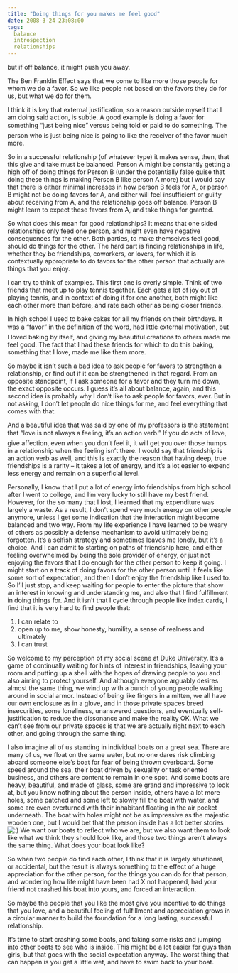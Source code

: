 ```yaml
---
title: "Doing things for you makes me feel good"
date: 2008-3-24 23:08:00
tags:
  balance
  introspection
  relationships
---
```



but if off balance, it might push you away.

The Ben Franklin Effect says that we come to like more those people for whom we do a favor. So we like people not based on the favors they do for us, but what we do for them.

I think it is key that external justification, so a reason outside myself that I am doing said action, is subtle. A good example is doing a favor for something “just being nice” versus being told or paid to do something. The person who is just being nice is going to like the receiver of the favor much more.

So in a successful relationship (of whatever type) it makes sense, then, that this give and take must be balanced. Person A might be constantly getting a high off of doing things for Person B (under the potentially false guise that doing these things is making Person B like person A more) but I would say that there is either minimal increases in how person B feels for A, or person B might not be doing favors for A, and either will feel insufficient or guilty about receiving from A, and the relationship goes off balance. Person B might learn to expect these favors from A, and take things for granted.

So what does this mean for good relationships? It means that one sided relationships only feed one person, and might even have negative consequences for the other. Both parties, to make themselves feel good, should do things for the other. The hard part is finding relationships in life, whether they be friendships, coworkers, or lovers, for which it is contextually appropriate to do favors for the other person that actually are things that you enjoy.

I can try to think of examples. This first one is overly simple. Think of two friends that meet up to play tennis together. Each gets a lot of joy out of playing tennis, and in context of doing it for one another, both might like each other more than before, and rate each other as being closer friends.

In high school I used to bake cakes for all my friends on their birthdays. It was a “favor” in the definition of the word, had little external motivation, but I loved baking by itself, and giving my beautiful creations to others made me feel good. The fact that I had these friends for which to do this baking, something that I love, made me like them more.

So maybe it isn’t such a bad idea to ask people for favors to strengthen a relationship, or find out if it can be strengthened in that regard. From an opposite standpoint, if I ask someone for a favor and they turn me down, the exact opposite occurs. I guess it’s all about balance, again, and this second idea is probably why I don’t like to ask people for favors, ever. But in not asking, I don’t let people do nice things for me, and feel everything that comes with that.

And a beautiful idea that was said by one of my professors is the statement that “love is not always a feeling, it’s an action verb.” If you do acts of love, give affection, even when you don’t feel it, it will get you over those humps in a relationship when the feeling isn’t there. I would say that friendship is an action verb as well, and this is exactly the reason that having deep, true friendships is a rarity – it takes a lot of energy, and it’s a lot easier to expend less energy and remain on a superficial level.

Personally, I know that I put a lot of energy into friendships from high school after I went to college, and I’m very lucky to still have my best friend. However, for the so many that I lost, I learned that my expenditure was largely a waste. As a result, I don’t spend very much energy on other people anymore, unless I get some indication that the interaction might become balanced and two way. From my life experience I have learned to be weary of others as possibly a defense mechanism to avoid ultimately being forgotten. It’s a selfish strategy and sometimes leaves me lonely, but it’s a choice. And I can admit to starting on paths of friendship here, and either feeling overwhelmed by being the sole provider of energy, or just not enjoying the favors that I do enough for the other person to keep it going. I might start on a track of doing favors for the other person until it feels like some sort of expectation, and then I don’t enjoy the friendship like I used to. So I’ll just stop, and keep waiting for people to enter the picture that show an interest in knowing and understanding me, and also that I find fulfillment in doing things for. And it isn’t that I cycle through people like index cards, I find that it is very hard to find people that:

1) I can relate to  
 2) open up to me, show honesty, humility, a sense of realness and ultimately  
 3) I can trust

So welcome to my perception of my social scene at Duke University. It’s a game of continually waiting for hints of interest in friendships, leaving your room and putting up a shell with the hopes of drawing people to you and also aiming to protect yourself. And although everyone arguably desires almost the same thing, we wind up with a bunch of young people walking around in social armor. Instead of being like fingers in a mitten, we all have our own enclosure as in a glove, and in those private spaces breed insecurities, some loneliness, unanswered questions, and eventually self-justification to reduce the dissonance and make the reality OK. What we can’t see from our private spaces is that we are actually right next to each other, and going through the same thing.

I also imagine all of us standing in individual boats on a great sea. There are many of us, we float on the same water, but no one dares risk climbing aboard someone else’s boat for fear of being thrown overboard. Some speed around the sea, their boat driven by sexuality or task oriented business, and others are content to remain in one spot. And some boats are heavy, beautiful, and made of glass, some are grand and impressive to look at, but you know nothing about the person inside, others have a lot more holes, some patched and some left to slowly fill the boat with water, and some are even overturned with their inhabitant floating in the air pocket underneath. The boat with holes might not be as impressive as the majestic wooden one, but I would bet that the person inside has a lot better stories ![:)](http://vsoch.com/blog/wp-includes/images/smilies/simple-smile.png) We want our boats to reflect who we are, but we also want them to look like what we think they should look like, and those two things aren’t always the same thing. What does your boat look like?

So when two people do find each other, I think that it is largely situational, or accidental, but the result is always something to the effect of a huge appreciation for the other person, for the things you can do for that person, and wondering how life might have been had X not happened, had your friend not crashed his boat into yours, and forced an interaction.

So maybe the people that you like the most give you incentive to do things that you love, and a beautiful feeling of fulfillment and appreciation grows in a circular manner to build the foundation for a long lasting, successful relationship.

It’s time to start crashing some boats, and taking some risks and jumping into other boats to see who is inside. This might be a lot easier for guys than girls, but that goes with the social expectation anyway. The worst thing that can happen is you get a little wet, and have to swim back to your boat.


